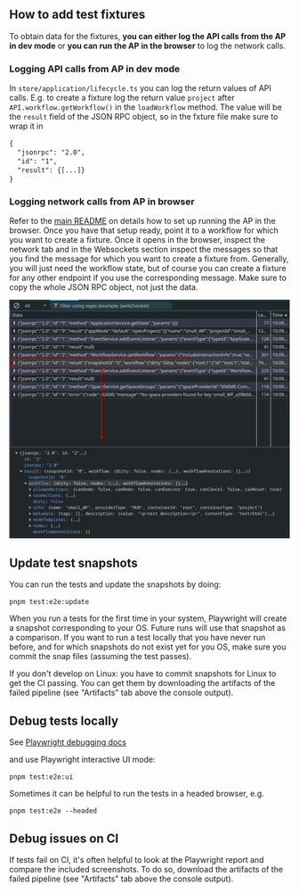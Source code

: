 ## How to add test fixtures

To obtain data for the fixtures, **you can either log the API calls from the AP in dev mode** or **you can run the AP in the browser** to log the network calls.

### Logging API calls from AP in dev mode

In `store/application/lifecycle.ts` you can log the return values of API calls. E.g. to create a fixture log the return value `project` after `API.workflow.getWorkflow()` in the `loadWorkflow` method. The value will be the `result` field of the JSON RPC object, so in the fxture file make sure to wrap it in

```
{
  "jsonrpc": "2.0",
  "id": "1",
  "result": {[...]}
}
```

### Logging network calls from AP in browser

Refer to the [main README](../README.md) on details how to set up running the AP in the browser.
Once you have that setup ready, point it to a workflow for which you want to create a fixture. Once it opens in the browser, inspect the network tab and in the Websockets section inspect the messages so that you find the message for which you want to create a fixture from. Generally, you will just need the workflow state, but of course you can create a fixture for any other endpoint if you use the corresponding message. Make sure to copy the whole JSON RPC object, not just the data.

![Get fixture from WebSocket](fixtureFromWebsocket.webp)

## Update test snapshots

You can run the tests and update the snapshots by doing:

```
pnpm test:e2e:update
```

When you run a tests for the first time in your system, Playwright will create a snapshot corresponding to your OS. Future runs will use that snapshot as a comparison. If you want to run a test locally that you have never run before, and for which snapshots do not exist yet for you OS, make sure you commit the snap files (assuming the test passes).

If you don't develop on Linux: you have to commit snapshots for Linux to get the CI passing. You can get them by downloading the artifacts of the failed pipeline (see "Artifacts" tab above the console output).

## Debug tests locally

See [Playwright debugging docs](https://playwright.dev/docs/debug)

and use Playwright interactive UI mode:

```
pnpm test:e2e:ui
```

Sometimes it can be helpful to run the tests in a headed browser, e.g.

```
pnpm test:e2e --headed
```

## Debug issues on CI

If tests fail on CI, it's often helpful to look at the Playwright report and compare the included screenshots. To do so, download the artifacts of the failed pipeline (see "Artifacts" tab above the console output).

